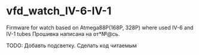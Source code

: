 # vfd_watch_IV-6-IV-1
Firmware for watch based on Atmega88P(168P, 328P) where used IV-6 and IV-1 tubes
Прошивка написана на от*№@сь. 

TODO:
Добавть подсветку.
Сделать код читаемым
